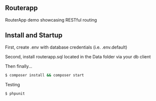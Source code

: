 ## Routerapp
RouterApp demo showcasing RESTful routing

## Install and Startup
First, create .env with database credentials (i.e. .env.default)

Second, install routerapp.sql located in the Data folder via your db client  

Then finally...

``` bash
$ composer install && composer start
```

Testing

``` bash
$ phpunit
```
